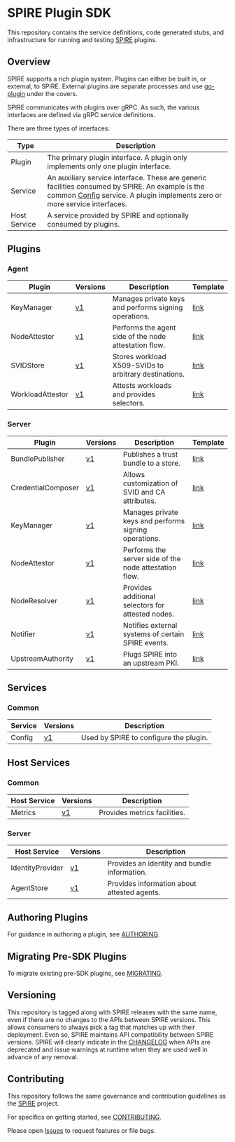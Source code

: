 # SPIRE Plugin SDK

This repository contains the service definitions, code generated stubs, and
infrastructure for running and testing [SPIRE](https://github.com/spiffe/spire) plugins.

## Overview

SPIRE supports a rich plugin system. Plugins can either be built in, or
external, to SPIRE. External plugins are separate processes and use
[go-plugin](https://github.com/hashicorp/go-plugin) under the covers.

SPIRE communicates with plugins over gRPC. As such, the various interfaces are defined via gRPC service definitions.

There are three types of interfaces:

| Type         | Description
| ------------ | --------------------------------------------------------------|
| Plugin       | The primary plugin interface. A plugin only implements only one plugin interface. |
| Service      | An auxiliary service interface. These are generic facilities consumed by SPIRE. An example is the common [Config](proto/spire/service/common/config) service. A plugin implements zero or more service interfaces. |
| Host Service | A service provided by SPIRE and optionally consumed by plugins. |

## Plugins

### Agent

| Plugin | Versions | Description | Template    |
| ------ | -------- | ----------- | ----------- |
| KeyManager       | [v1](proto/spire/plugin/agent/keymanager/v1/keymanager.proto)                | Manages private keys and performs signing operations.  | [link](templates/agent/keymanager)         |
| NodeAttestor     | [v1](proto/spire/plugin/agent/nodeattestor/v1/nodeattestor.proto)            | Performs the agent side of the node attestation flow.  | [link](templates/agent/nodeattestor)       |
| SVIDStore        | [v1](proto/spire/plugin/agent/svidstore/v1/svidstore.proto)                  | Stores workload X509-SVIDs to arbitrary destinations.  | [link](templates/agent/svidstore)          |
| WorkloadAttestor | [v1](proto/spire/plugin/agent/workloadattestor/v1/workloadattestor.proto)    | Attests workloads and provides selectors.              | [link](templates/agent/workloadattestor)   |

### Server

| Plugin | Versions  | Description | Template    |
| ------ | --------  | ----------- | ----------- |
| BundlePublisher | [v1](proto/spire/plugin/server/bundlepublisher/v1/bundlepublisher.proto) | Publishes a trust bundle to a store.               | [link](templates/server/bundlepublisher) |
| CredentialComposer | [v1](proto/spire/plugin/server/credentialcomposer/v1/credentialcomposer.proto) | Allows customization of SVID and CA attributes.        | [link](templates/server/credentialcomposer) |
| KeyManager         | [v1](proto/spire/plugin/server/keymanager/v1/keymanager.proto)                 | Manages private keys and performs signing operations.  | [link](templates/server/keymanager)         |
| NodeAttestor       | [v1](proto/spire/plugin/server/nodeattestor/v1/nodeattestor.proto)             | Performs the server side of the node attestation flow. | [link](templates/server/nodeattestor)       |
| NodeResolver       | [v1](proto/spire/plugin/server/noderesolver/v1/noderesolver.proto)             | Provides additional selectors for attested nodes.      | [link](templates/server/noderesolver)       |
| Notifier           | [v1](proto/spire/plugin/server/notifier/v1/notifier.proto)                     | Notifies external systems of certain SPIRE events.     | [link](templates/server/notifier)           |
| UpstreamAuthority  | [v1](proto/spire/plugin/server/upstreamauthority/v1/upstreamauthority.proto)   | Plugs SPIRE into an upstream PKI.                      | [link](templates/server/upstreamauthority)  |


## Services

### Common

| Service | Versions | Description |
| ------- | -------- | ----------- |
| Config | [v1](proto/spire/service/common/config/v1/config.proto) | Used by SPIRE to configure the plugin. |


## Host Services

### Common

| Host Service | Versions | Description |
| ------------ | -------- | ----------- |
| Metrics | [v1](proto/spire/hostservice/common/metrics/v1/metrics.proto) | Provides metrics facilities. |


### Server

| Host Service | Versions | Description |
| ------------ | -------- | ----------- |
| IdentityProvider | [v1](proto/spire/hostservice/server/identityprovider/v1/identityprovider.proto) | Provides an identity and bundle information. |
| AgentStore       | [v1](proto/spire/hostservice/server/agentstore/v1/agentstore.proto)             | Provides information about attested agents.  |


## Authoring Plugins

For guidance in authoring a plugin, see [AUTHORING](/docs/AUTHORING.md).

## Migrating Pre-SDK Plugins

To migrate existing pre-SDK plugins, see [MIGRATING](/docs/MIGRATING.md).

## Versioning

This repository is tagged along with SPIRE releases with the same name, even if
there are no changes to the APIs between SPIRE versions. This allows consumers
to always pick a tag that matches up with their deployment. Even so, SPIRE
maintains API compatibility between SPIRE versions. SPIRE will clearly indicate
in the [CHANGELOG](https://github.com/spiffe/spire/blob/main/CHANGELOG) when
APIs are deprecated and issue warnings at runtime when they are used well in
advance of any removal.

## Contributing

This repository follows the same governance and contribution guidelines as the
[SPIRE](https://github.com/spiffe/spire) project.

For specifics on getting started, see [CONTRIBUTING](/docs/CONTRIBUTING.md).

Please open [Issues](https://github.com/spiffe/spire/issues) to request features or file bugs.
